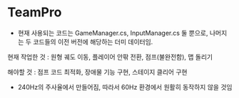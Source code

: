 # TeamPro

* 현재 사용되는 코드는 GameManager.cs, InputManager.cs 둘 뿐으로, 나머지는 두 코드들의 이전 버전에 해당하는 더미 데이터임.

현재 작업한 것 : 원형 궤도 이동, 플레이어 안팎 전환, 점프(불완전함), 맵 돌리기

해야할 것 : 점프 코드 최적화, 장애물 기능 구현, 스테이지 클리어 구현

+ 240Hz의 주사율에서 만들어짐, 따라서 60Hz 환경에서 원활히 동작하지 않을 것임
